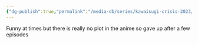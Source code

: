 ```yaml
---
{"dg-publish":true,"permalink":"/media-db/series/kawaisugi-crisis-2023/","title":"Kawaisugi Crisis","tags":["mediaDB/tv/series"],"noteIcon":""}
---
```


Funny at times but there is really no plot in the anime so gave up after a few episodes